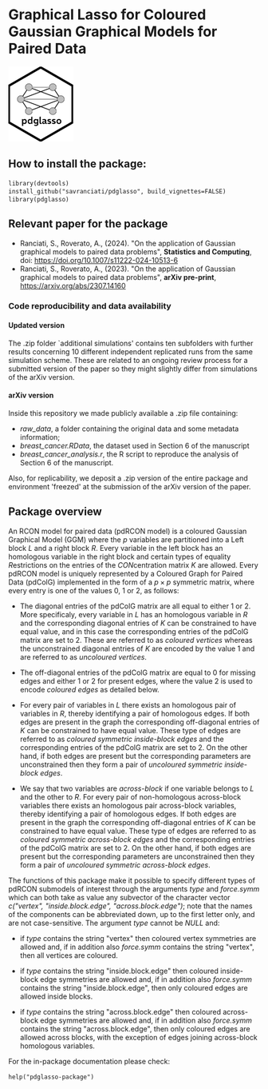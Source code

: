 # Graphical Lasso for Coloured Gaussian Graphical Models for Paired Data

<img src="pdglasso_logo.png" height=150>

## How to install the package:

```{r message = FALSE, warning = FALSE}
library(devtools)
install_github("savranciati/pdglasso", build_vignettes=FALSE)
library(pdglasso)
```

## Relevant paper for the package

* Ranciati, S., Roverato, A., (2024). "On the application of Gaussian graphical models to paired data problems", **Statistics and Computing**, doi: https://doi.org/10.1007/s11222-024-10513-6 
* Ranciati, S., Roverato, A., (2023). "On the application of Gaussian graphical models to paired data problems", **arXiv pre-print**, https://arxiv.org/abs/2307.14160

### Code reproducibility and data availability
#### Updated version
The .zip folder `additional simulations' contains ten subfolders with further results concerning 10 different independent replicated runs from the same simulation scheme. These are related to an ongoing review process for a submitted version of the paper so they might slightly differ from simulations of the arXiv version.

#### arXiv version
Inside this repository we made publicly available a .zip file containing:
* *raw_data*, a folder containing the original data and some metadata information;
* *breast_cancer.RData*, the dataset used in Section 6 of the manuscript
* *breast_cancer_analysis.r*, the R script to reproduce the analysis of Section 6 of the manuscript.

Also, for replicability, we deposit a .zip version of the entire package and environment 'freezed' at the submission of the arXiv version of the paper.

## Package overview

An RCON model for paired data (pdRCON model) is a coloured Gaussian Graphical Model (GGM) where the $p$ variables are partitioned into a Left block $L$ and a right block $R$. Every variable in the left block has an homologous variable in the right block and certain types of equality *R*estrictions on the entries of the *CON*centration matrix $K$ are allowed. Every pdRCON model is uniquely represented by a Coloured Graph for Paired Data (pdColG) implemented in the form of a $p\times p$ symmetric matrix, where every entry is one of the values 0, 1 or 2, as follows: 

* The diagonal entries of the pdColG matrix are all equal to either 1 or 2. More specificaly, every variable in $L$ has an homologous variable in $R$ and the corresponding diagonal entries of $K$ can be constrained to have equal value, and in this case the corresponding entries of the pdColG matrix are set to 2. These are referred to as *coloured vertices* whereas the unconstrained diagonal entries of $K$ are encoded by the value 1 and are referred to as *uncoloured vertices*. 

* The off-diagonal entries of the pdColG matrix are equal to 0 for missing edges and either 1 or 2 for present edges, where the value 2 is used to encode *coloured edges* as detailed below. 

* For every pair of variables in $L$ there exists an homologous pair of variables in $R$, thereby identifying a pair of homologous edges. If both edges are present in the graph the corresponding off-diagonal entries of $K$ can be constrained to have equal value. These type of edges are referred to as *coloured symmetric inside-block edges* and the corresponding entries of the pdColG matrix are set to 2. On the other hand, if both edges are present but the corresponding parameters are unconstrained then they form a pair of *uncoloured symmetric inside-block edges*.

* We say that two variables are *across-block* if one variable belongs to $L$ and the other to $R$. For every pair of non-homologous across-block variables there exists an homologous pair across-block variables, thereby identifying a pair of homologous edges. If both edges are present in the graph the corresponding off-diagonal entries of $K$ can be constrained to have equal value. These type of edges are referred to as *coloured symmetric across-block edges* and the corresponding entries of the pdColG matrix are set to 2. On the other hand, if both edges are present but the corresponding parameters are unconstrained then they form a pair of *uncoloured symmetric across-block edges*.

The functions of this package make it possible to specify different types of pdRCON submodels of interest through the arguments *type* and *force.symm* which can both take as value any subvector of the character vector *c("vertex", "inside.block.edge", "across.block.edge")*; note that the names of the components can be abbreviated down, up to the first letter only, and are not case-sensitive. The argument *type* cannot be *NULL* and:

* if *type* contains the string "vertex" then coloured vertex symmetries are allowed and, if in addition also *force.symm* contains the string "vertex", then all vertices are coloured. 

* if *type* contains the string "inside.block.edge" then coloured inside- block edge symmetries are allowed and, if in addition also *force.symm* contains the string "inside.block.edge", then only coloured edges are allowed inside blocks. 

* if *type* contains the string "across.block.edge" then coloured across-block edge symmetries are allowed and, if in addition also *force.symm* contains the string "across.block.edge", then only coloured edges are allowed across blocks, with the exception of edges joining across-block homologous variables.

For the in-package documentation please check:
```{r message = FALSE, warning = FALSE}
help("pdglasso-package")
```
